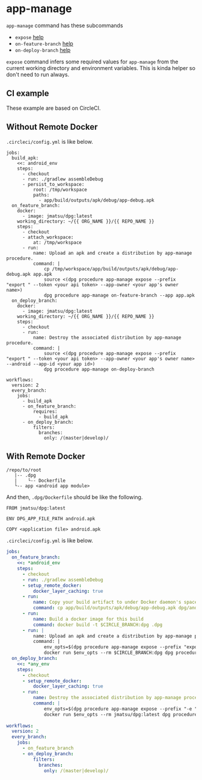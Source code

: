 # app-manage

`app-manage` command has these subcommands

- `expose` [help](procedure.app-manage.expose.txt)
- `on-feature-branch` [help](procedure.app-manage.on-feature-branch.txt)
- `on-deploy-branch` [help](procedure.app-manage.on-deploy-branch.txt)

`expose` command infers some required values for `app-manage` from the current working directory and environment variables. This is kinda helper so don't need to run always.

## CI example

These example are based on CircleCI.

## Without Remote Docker

`.circleci/config.yml` is like below. 

```.circleci/config.ylm
jobs:
  build_apk:
    <<: android_env
    steps:
      - checkout
      - run: ./gradlew assembleDebug
      - persist_to_workspace:
          root: /tmp/workspace
          paths:
            - app/build/outputs/apk/debug/app-debug.apk
  on_feature_branch:
    docker:
      - image: jmatsu/dpg:latest
    working_directory: ~/{{ ORG_NAME }}/{{ REPO_NAME }}
    steps:
      - checkout
      - attach_workspace:
          at: /tmp/workspace
      - run:
          name: Upload an apk and create a distribution by app-manage procedure.
          command: |
              cp /tmp/workspace/app/build/outputs/apk/debug/app-debug.apk app.apk
              source <(dpg procedure app-manage expose --prefix "export " --token <your api token> --app-owner <your app's owner name>) 
              dpg procedure app-manage on-feature-branch --app app.apk
  on_deploy_branch:
    docker:
      - image: jmatsu/dpg:latest
    working_directory: ~/{{ ORG_NAME }}/{{ REPO_NAME }}
    steps:
      - checkout
      - run:
          name: Destroy the associated distribution by app-manage procedure.
          command: |
              source <(dpg procedure app-manage expose --prefix "export " --token <your api token> --app-owner <your app's owner name> --android --app-id <your app id>)
              dpg procedure app-manage on-deploy-branch

workflows:
  version: 2
  every_branch:
    jobs:
      - build_apk
      - on_feature_branch:
          requires:
            - build_apk
      - on_deploy_branch:
          filters:
            branches:
              only: /(master|develop)/
```

## With Remote Docker

```
/repo/to/root
   |-- .dpg
   |    └-- Dockerfile
   └-- app <android app module>
```

And then, `.dpg/Dockerfile` should be like the following.

```dpg/Dockerfile
FROM jmatsu/dpg:latest

ENV DPG_APP_FILE_PATH android.apk

COPY <application file> android.apk
```

`.circleci/config.yml` is like below. 

```.circleci/config.yml
jobs:
  on_feature_branch:
    <<: *android_env
    steps:
      - checkout
      - run: ./gradlew assembleDebug
      - setup_remote_docker:
          docker_layer_caching: true
      - run:
          name: Copy your build artifact to under Docker daemon's space
          command: cp app/build/outputs/apk/debug/app-debug.apk dpg/android.apk
      - run:
          name: Build a docker image for this build
          command: docker build -t $CIRCLE_BRANCH:dpg .dpg
      - run: |
          name: Upload an apk and create a distribution by app-manage procedure.
          command: |
              env_opts=$(dpg procedure app-manage expose --prefix "export " --token <your api token> --app-owner <your app's owner name>)
              docker run $env_opts --rm $CIRCLE_BRANCH:dpg dpg procedure app-manage on-feature-branch
  on_deploy_branch:
    <<: *any_env
    steps:
      - checkout
      - setup_remote_docker:
          docker_layer_caching: true
      - run:
          name: Destroy the associated distribution by app-manage procedure.
          command: |
              env_opts=$(dpg procedure app-manage expose --prefix "-e " --token <your api token> --app-owner <your app's owner name> --android --app-id <your app id> | tr "\n" " ")
              docker run $env_opts --rm jmatsu/dpg:latest dpg procedure app-manage on-deploy-branch
  
workflows:
  version: 2
  every_branch:
    jobs:
      - on_feature_branch
      - on_deploy_branch:
          filters:
            branches:
              only: /(master|develop)/
```